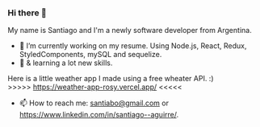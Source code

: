 ### Hi there 👋
 My name is Santiago and I'm a newly software developer from Argentina. 

- 🔭 I’m currently working on my resume. Using Node.js, React, Redux, StyledComponents, mySQL and sequelize.
- 🌱 & learning a lot new skills. 

Here is a little weather app I made using a free wheater API. :)              
        >>>>> https://weather-app-rosy.vercel.app/ <<<<<

- 📫 How to reach me: santiabo@gmail.com or https://www.linkedin.com/in/santiago--aguirre/.

